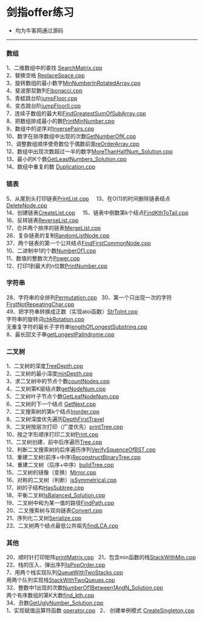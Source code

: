 # 剑指offer练习



 
- 均为牛客网通过源码

-------------------
### 数组

1、二维数组中的查找 [SearchMatrix.cpp](https://github.com/FlyingFishPeng/jianzhioffer/blob/master/SearchMatrix.cpp)  
2、替换空格 [ReplaceSpace.cpp](https://github.com/FlyingFishPeng/jianzhioffer/blob/master/ReplaceSpace.cpp)  
3、旋转数组的最小数字[MinNumberInRotatedArray.cpp](https://github.com/FlyingFishPeng/jianzhioffer/blob/master/MinNumberInRotatedArray.cpp)  
4、斐波那契数列[Fibonacci.cpp](https://github.com/FlyingFishPeng/jianzhioffer/blob/master/Fibonacci.cpp)   
5、青蛙跳台阶[jumpFloor.cpp](https://github.com/FlyingFishPeng/jianzhioffer/blob/master/jumpFloor.cpp)  
6、变态跳台阶[jumpFloorII.cpp](https://github.com/FlyingFishPeng/jianzhioffer/blob/master/jumpFloorII.cpp)  
7、连续子数组的最大和[FindGreatestSumOfSubArray.cpp](https://github.com/FlyingFishPeng/jianzhioffer/blob/master/FindGreatestSumOfSubArray.cpp)  
8、把数组排成最小的数[PrintMinNumber.cpp](https://github.com/FlyingFishPeng/jianzhioffer/blob/master/PrintMinNumber.cpp)  
9、数组中的逆序对[InversePairs.cpp](https://github.com/FlyingFishPeng/jianzhioffer/blob/master/InversePairs.cpp)   
10、数字在排序数组中出现的次数[GetNumberOfK.cpp](https://github.com/FlyingFishPeng/jianzhioffer/blob/master/GetNumberOfK.cpp)  
11、调整数组顺序使奇数位于偶数前面[reOrderArray.cpp](https://github.com/FlyingFishPeng/jianzhioffer/blob/master/reOrderArray.cpp)  
12、数组中出现次数超过一半的数字[MoreThanHalfNum_Solution.cpp](https://github.com/FlyingFishPeng/jianzhioffer/blob/master/MoreThanHalfNum_Solution.cpp)  
13、最小的K个数[GetLeastNumbers_Solution.cpp](https://github.com/FlyingFishPeng/jianzhioffer/blob/master/GetLeastNumbers_Solution.cpp)  
14、数组中重复的数 [Duplication.cpp](https://github.com/FlyingFishPeng/jianzhioffer/blob/master/Duplication.cpp)  



### 链表

5、从尾到头打印链表[PrintList.cpp](https://github.com/FlyingFishPeng/jianzhioffer/blob/master/PrintList.cpp)     
13、在O(1)的时间删除链表结点[DeleteNode.cpp](https://github.com/FlyingFishPeng/jianzhioffer/blob/master/DeleteNode.cpp)   
14、创建链表[CreateList.cpp](https://github.com/FlyingFishPeng/jianzhioffer/blob/master/CreateList.cpp)    
15、链表中倒数第k个结点[FindKthToTail.cpp](https://github.com/FlyingFishPeng/jianzhioffer/blob/master/FindKthToTail.cpp)   
16、反转链表[ReverseList.cpp](https://github.com/FlyingFishPeng/jianzhioffer/blob/master/ReverseList.cpp)   
17、合并两个排序的链表[MergeList.cpp](https://github.com/FlyingFishPeng/jianzhioffer/blob/master/MergeList.cpp)   
26、复杂链表的复制[RandomListNode.cpp](https://github.com/FlyingFishPeng/jianzhioffer/blob/master/RandomListNode.cpp)   
37、两个链表的第一个公共结点[FindFirstCommonNode.cpp](https://github.com/FlyingFishPeng/jianzhioffer/blob/master/FindFirstCommonNode.cpp)  
10、二进制中1的个数[NumberOf1.cpp](https://github.com/FlyingFishPeng/jianzhioffer/blob/master/NumberOf1.cpp)   
11、数值的整数次方[Power.cpp](https://github.com/FlyingFishPeng/jianzhioffer/blob/master/Power.cpp)   
12、打印1到最大的n位数[PrintNumber.cpp](https://github.com/FlyingFishPeng/jianzhioffer/blob/master/PrintNumber.cpp)   


    
### 字符串

28、字符串的全排列[Permutation.cpp](https://github.com/FlyingFishPeng/jianzhioffer/blob/master/Permutation.cpp)   
30、第一个只出现一次的字符[FirstNotRepeatingChar.cpp](https://github.com/FlyingFishPeng/jianzhioffer/blob/master/FirstNotRepeatingChar.cpp)     
49、把字符串转换成正数（实现atoi函数）[StrToInt.cpp](https://github.com/FlyingFishPeng/jianzhioffer/blob/master/StrToInt.cpp)   
字符串的旋转词[chkRotation.cpp](https://github.com/FlyingFishPeng/jianzhioffer/blob/master/chkRotation.cpp)      
无重复字符的最长子字符串[lengthOfLongestSubstring.cpp](https://github.com/FlyingFishPeng/jianzhioffer/blob/master/lengthOfLongestSubstring.cpp)   
8、最长回文子串[getLongestPalindrome.cpp](https://github.com/FlyingFishPeng/jianzhioffer/blob/master/getLongestPalindrome.cpp)  


### 二叉树   

1、二叉树的深度[TreeDepth.cpp](https://github.com/FlyingFishPeng/jianzhioffer/blob/master/TreeDepth.cpp)  
2、二叉树的最小深度[minDepth.cpp](https://github.com/FlyingFishPeng/jianzhioffer/blob/master/minDepth.cpp)  
3、求二叉树中的节点个数[countNodes.cpp](https://github.com/FlyingFishPeng/jianzhioffer/blob/master/countNodes.cpp)  
4、二叉树第K层结点数[getNodeNum.cpp](https://github.com/FlyingFishPeng/jianzhioffer/blob/master/getNodeNum.cpp)  
5、二叉树叶子节点个数[GetLeafNodeNum.cpp](https://github.com/FlyingFishPeng/jianzhioffer/blob/master/GetLeafNodeNum.cpp)  
6、二叉树的下一个结点 [GetNext.cpp](https://github.com/FlyingFishPeng/jianzhioffer/blob/master/GetNext.cpp)  
7、二叉搜索树的第k个结点[Inorder.cpp](https://github.com/FlyingFishPeng/jianzhioffer/blob/master/Inorder.cpp)  
8、二叉树深度优先遍历[DepthFirstTravel](https://github.com/FlyingFishPeng/jianzhioffer/blob/master/DepthFirstTravel.cpp)  
9、二叉树按层次打印（广度优先）[printTree.cpp](https://github.com/FlyingFishPeng/jianzhioffer/blob/master/printTree.cpp)  
10、按之字形顺序打印二叉树[Print.cpp](https://github.com/FlyingFishPeng/jianzhioffer/blob/master/Print.cpp)  
11、二叉树创建、前中后序遍历[Tree.cpp](https://github.com/FlyingFishPeng/jianzhioffer/blob/master/Tree.cpp)  
12、判断二叉搜索树的后序遍历序列[VerifySquenceOfBST.cpp](https://github.com/FlyingFishPeng/jianzhioffer/blob/master/VerifySquenceOfBST.cpp)  
13、重建二叉树(前序+中序)[ReconstructBinaryTree.cpp](https://github.com/FlyingFishPeng/jianzhioffer/blob/master/ReconstructBinaryTree.cpp)  
14、重建二叉树（后序+中序）[buildTree.cpp](https://github.com/FlyingFishPeng/jianzhioffer/blob/master/buildTree.cpp)  
15、二叉树的镜像（变换）[Mirror.cpp](https://github.com/FlyingFishPeng/jianzhioffer/blob/master/Mirror.cpp)  
16、对称的二叉树（判断）[isSymmetrical.cpp](https://github.com/FlyingFishPeng/jianzhioffer/blob/master/isSymmetrical.cpp)  
17、树的子结构[HasSubtree.cpp](https://github.com/FlyingFishPeng/jianzhioffer/blob/master/HasSubtree.cpp)  
18、平衡二叉树[IsBalanced_Solution.cpp](https://github.com/FlyingFishPeng/jianzhioffer/blob/master/IsBalanced_Solution.cpp)  
19、二叉树中和为某一值的路径[FindPath.cpp](https://github.com/FlyingFishPeng/jianzhioffer/blob/master/FindPath.cpp)  
20、二叉搜索树与双向链表[Convert.cpp](https://github.com/FlyingFishPeng/jianzhioffer/blob/master/Convert.cpp)  
21、序列化二叉树[Serialize.cpp](https://github.com/FlyingFishPeng/jianzhioffer/blob/master/Serialize.cpp)  
22、二叉树两个结点最低公共祖先[findLCA.cpp](https://github.com/FlyingFishPeng/jianzhioffer/blob/master/findLCA.cpp)  


### 其他

20、顺时针打印矩阵[printMatrix.cpp](https://github.com/FlyingFishPeng/jianzhioffer/blob/master/printMatrix.cpp)   
21、包含min函数的栈[StackWithMin.cpp](https://github.com/FlyingFishPeng/jianzhioffer/blob/master/StackWithMin.cpp)   
22、栈的压入、弹出序列[IsPopOrder.cpp](https://github.com/FlyingFishPeng/jianzhioffer/blob/master/IsPopOrder.cpp)   
7、用两个栈实现队列[QueueWithTwoStacks.cpp](https://github.com/FlyingFishPeng/jianzhioffer/blob/master/QueueWithTwoStacks.cpp)   
    用两个队列实现栈[StackWithTwoQueues.cpp](https://github.com/FlyingFishPeng/jianzhioffer/blob/master/StackWithTwoQueues.cpp)   
32、整数中1出现的次数[NumberOf1Between1AndN_Solution.cpp](https://github.com/FlyingFishPeng/jianzhioffer/blob/master/NumberOf1Between1AndN_Solution.cpp)   
两个有序数组的第K大数[find_kth.cpp](https://github.com/FlyingFishPeng/jianzhioffer/blob/master/find_kth.cpp)   
34、丑数[GetUglyNumber_Solution.cpp](https://github.com/FlyingFishPeng/jianzhioffer/blob/master/GetUglyNumber_Solution.cpp)   
1、实现赋值运算符函数 [operator.cpp](https://github.com/FlyingFishPeng/jianzhioffer/blob/master/operator.cpp)  
2、 创建单例模式 [CreateSingleton.cpp](https://github.com/FlyingFishPeng/jianzhioffer/blob/master/CreateSingleton.cpp)  





